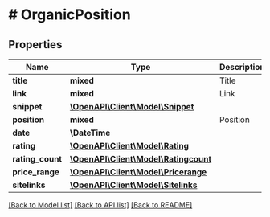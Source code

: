 # # OrganicPosition

## Properties

Name | Type | Description | Notes
------------ | ------------- | ------------- | -------------
**title** | **mixed** | Title | [optional]
**link** | **mixed** | Link | [optional]
**snippet** | [**\OpenAPI\Client\Model\Snippet**](Snippet.md) |  | [optional]
**position** | **mixed** | Position | [optional]
**date** | **\DateTime** |  | [optional]
**rating** | [**\OpenAPI\Client\Model\Rating**](Rating.md) |  | [optional]
**rating_count** | [**\OpenAPI\Client\Model\Ratingcount**](Ratingcount.md) |  | [optional]
**price_range** | [**\OpenAPI\Client\Model\Pricerange**](Pricerange.md) |  | [optional]
**sitelinks** | [**\OpenAPI\Client\Model\Sitelinks**](Sitelinks.md) |  | [optional]

[[Back to Model list]](../../README.md#models) [[Back to API list]](../../README.md#endpoints) [[Back to README]](../../README.md)
